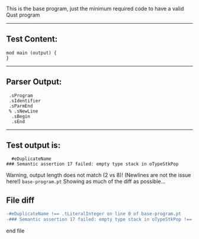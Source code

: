 This is the base program, just the minimum required code to have a valid Qust program

-------------------------


Test Content: 
-------------------------
```
mod main (output) {  
} 
```
------------------------


Parser Output: 
-------------------------
```
 .sProgram
 .sIdentifier
 .sParmEnd
 % .sNewLine
  .sBegin
  .sEnd

```
------------------------

Test output is: 
-------------------------
```
  #eDuplicateName
### Semantic assertion 17 failed: empty type stack in oTypeStkPop

```


Warning, output length does not match (2 vs 8)!  (Newlines are not the issue here!) `base-program.pt`
Showing as much of the diff as possible...

File diff
-------------------------
```diff
-#eDuplicateName !== .tLiteralInteger on line 0 of base-program.pt
-### Semantic assertion 17 failed: empty type stack in oTypeStkPop !== oEmitValue on line 1 of base-program.pt

```
end file

